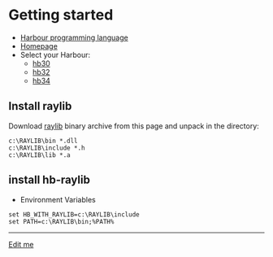 # Getting started

* [Harbour programming language](https://en.wikipedia.org/wiki/Harbour_(programming_language))
* [Homepage](https://harbour.github.io)
* Select your Harbour:
   - [hb30](https://sourceforge.net/projects/harbour-project/files/)
   - [hb32](https://github.com/harbour/core)
   - [hb34](https://github.com/vszakats/harbour-core)

## Install raylib

Download [raylib](https://github.com/raysan5/raylib/releases/download/3.0.0/raylib-3.0.0-Win64-mingw.zip) binary archive from this page and unpack in the directory:

```
c:\RAYLIB\bin *.dll
c:\RAYLIB\include *.h
c:\RAYLIB\lib *.a
```

## install hb-raylib

* Environment Variables

```
set HB_WITH_RAYLIB=c:\RAYLIB\include
set PATH=c:\RAYLIB\bin;%PATH%
```

---

[Edit me](https://github.com/rjopek/hb-raylib/edit/main/docs/tutorial/README.md)
